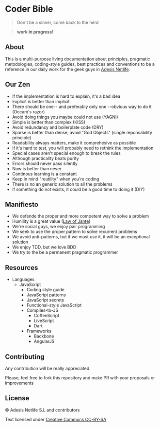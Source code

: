 # Coder Bible

> Don't be a sinner, come back to the herd

> **work in progress!**

## About

This is a multi-purpose living documentation about principles, pragmatic metodologies, coding-style guides, best practices and conventions to be a reference in our daily work for the geek guys in [Adesis Netlife][adesis].

<!--
 helping you to follow the shared conventions and helping you to be a pragmatic programmer
-->

## Our Zen

- If the implementation is hard to explain, it's a bad idea
- Explicit is better than implicit
- There should be one-- and preferably only one --obvious way to do it (Occam's razor)
- Avoid doing things you maybe could not use (YAGNI)
- Simple is better than complex (KISS)
- Avoid redundancy and boilerplate code (DRY)
- Sparse is better than dense, avoid "God Objects" (single reponsability principle)
- Readability always matters, make it comprehesive as possible
- If it's hard to test, you will probably need to rethink the implementation
- Special cases aren't special enough to break the rules
- Although practicality beats purity
- Errors should never pass silently
- Now is better than never
- Continous learning is a constant
- Keep in mind "reutility" when you're coding
- There is no an generic solution to all the problems
- If something do not exists, it could be a good time to doing it (DIY)

## Manifiesto

- We defende the proper and more competent way to solve a problem
- Humility is a great value ([Law of Jante][jante])
- We're social guys, we enjoy pair programming
- We seek to use the proper pattern to solve recurrent problems
- We avoid anti-patterns, but if we must use it, it will be an exceptional solution
- We enjoy TDD, but we love BDD
- We try to the be a permanent pragmatic programmer

## Resources

- Languages
  - JavaScript
    - Coding style guide
    - JavaScript patterns
    - JavaScript secrets
    - Functional-style JavaScript
    - Compiles-to-JS
      - CoffeeScript
      - LiveScript
      - Dart
    - Frameworks
      - Backbone
      - AngularJS

## Contributing

Any contribution will be really appreciated. 

Please, feel free to fork this repository and make PR with your proposals or improvements

## License

© Adesis Netlife S.L and contributors

Text licensed under [Creative Commons CC-BY-SA][license]

[adesis]: http://www.adesis.com
[jante]: https://en.wikipedia.org/wiki/Law_of_Jante
[license]: http://creativecommons.org/licenses/by-nc-sa/3.0/
